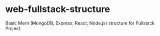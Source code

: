 # web-fullstack-structure
Basic Mern (MongoDB, Express, React, Node.js) structure for Fullstack Project
